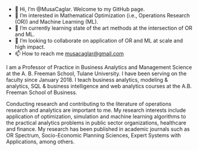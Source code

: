 - 👋 Hi, I’m @MusaCaglar. Welcome to my GitHub page.
- 👀 I’m interested in Mathematical Optimization (i.e., Operations Research (OR)) and Machine Learning (ML).
- 🌱 I’m currently learning state of the art methods at the intersection of OR and ML.
- 💞️ I’m looking to collaborate on application of OR and ML at scale and high impact.
- 📫 How to reach me musacaglar@gmail.com

I am a Professor of Practice in Business Analytics and Management Science at the A. B. Freeman School, Tulane University. I have been serving on the faculty since January 2018. I teach business analytics, modeling & analytics, SQL & business intelligence and web analytics courses at the A.B. Freeman School of Business.

Conducting research and contributing to the literature of operations research and analytics are important to me. My research interests include application of optimization, simulation and machine learning algorithms to the practical analytics problems in public sector organizations, healthcare and finance. My research has been published in academic journals such as OR Spectrum, Socio-Economic Planning Sciences, Expert Systems with Applications, among others.

<!---
MusaCaglar/MusaCaglar is a ✨ special ✨ repository because its `README.md` (this file) appears on your GitHub profile.
You can click the Preview link to take a look at your changes.
--->
